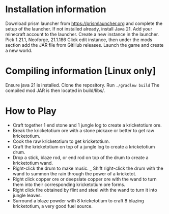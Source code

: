 # Installation information
Download prism launcher from https://prismlauncher.org and complete the setup of the launcher.
If not installed already, install Java 21.
Add your minecraft account to the launcher.
Create a new instance in the launcher. Pick 1.21.1, Neoforge, 21.1.186
Click edit instance, then under the mods section add the JAR file from GitHub releases.
Launch the game and create a new world.

# Compiling information \[Linux only\]
Ensure java 21 is installed.
Clone the repository.
Run `./gradlew build` 
The compiled mod JAR is then located in build/libs/.

# How to Play
- Craft together 1 end stone and 1 jungle log to create a kricketotium ore.
- Break the kricketotium ore with a stone pickaxe or better to get raw kricketotium.
- Cook the raw kricketotium to get kricketotium.
- Craft the kricketotium on top of a jungle log to create a kricketotium drum.
- Drop a stick, blaze rod, or end rod on top of the drum to create a kricketotium wand.
- Right-click the drum to make music.
_ Shift right-click the drum with the wand to summon the rain through the power of a kricketot.
- Right click copper ore or deepslate copper ore with the wand to turn them into their corresponding kricketotium ore forms.
- Right click fire obtained by flint and steel with the wand to turn it into jungle leaves.
- Surround a blaze powder with 8 kricketotium to craft 8 blazing kricketotium, a very good fuel source.